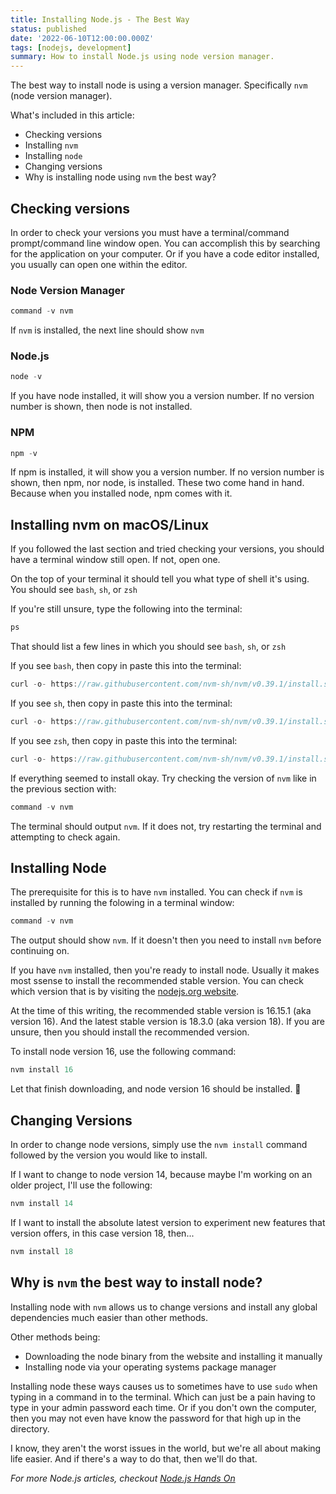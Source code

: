 ```yaml
---
title: Installing Node.js - The Best Way
status: published
date: '2022-06-10T12:00:00.000Z'
tags: [nodejs, development]
summary: How to install Node.js using node version manager. 
---
```

The best way to install node is using a version manager. Specifically `nvm` (node version manager).

What's included in this article:
- Checking versions
- Installing `nvm`
- Installing `node`
- Changing versions
- Why is installing node using `nvm` the best way?

## Checking versions
In order to check your versions you must have a terminal/command prompt/command line window open. You can accomplish this by searching for the application on your computer. Or if you have a code editor installed, you usually can open one within the editor.

### Node Version Manager
```javascript
command -v nvm
```
If `nvm` is installed, the next line should show `nvm`

### Node.js
```javascript
node -v
```
If you have node installed, it will show you a version number. If no version number is shown, then node is not installed.

### NPM
```javascript
npm -v
```
If npm is installed, it will show you a version number. If no version number is shown, then npm, nor node, is installed. These two come hand in hand. Because when you installed node, npm comes with it.

## Installing nvm on macOS/Linux
If you followed the last section and tried checking your versions, you should have a terminal window still open. If not, open one.

On the top of your terminal it should tell you what type of shell it's using. You should see `bash`, `sh`, or `zsh`

If you're still unsure, type the following into the terminal:
```javascript
ps
```
That should list a few lines in which you should see `bash`, `sh`, or `zsh`

If you see `bash`, then copy in paste this into the terminal:
```javascript
curl -o- ht‌tps://raw.githubusercontent.com/nvm-sh/nvm/v0.39.1/install.sh | bash
```

If you see `sh`, then copy in paste this into the terminal:
```javascript
curl -o- ht‌tps://raw.githubusercontent.com/nvm-sh/nvm/v0.39.1/install.sh | sh
```

If you see `zsh`, then copy in paste this into the terminal:
```javascript
curl -o- ht‌tps://raw.githubusercontent.com/nvm-sh/nvm/v0.39.1/install.sh | zsh
```

If everything seemed to install okay. Try checking the version of `nvm` like in the previous section with:
```javascript
command -v nvm
```

The terminal should output `nvm`. If it does not, try restarting the terminal and attempting to check again.

## Installing Node
The prerequisite for this is to have `nvm` installed. You can check if `nvm` is installed by running the folowing in a terminal window:
```javascript
command -v nvm
```
The output should show `nvm`. If it doesn't then you need to install `nvm` before continuing on.

If you have `nvm` installed, then you're ready to install node. Usually it makes most ssense to install the recommended stable version. You can check which version that is by visiting the [nodejs.org website](https://nodejs.org/en/).

At the time of this writing, the recommended stable version is 16.15.1 (aka version 16). And the latest stable version is 18.3.0 (aka version 18). If you are unsure, then you should install the recommended version.

To install node version 16, use the following command:
```javascript
nvm install 16
```

Let that finish downloading, and node version 16 should be installed. 🎉

## Changing Versions

In order to change node versions, simply use the `nvm install` command followed by the version you would like to install.


If I want to change to node version 14, because maybe I'm working on an older project, I'll use the following:
```javascript
nvm install 14
```

If I want to install the absolute latest version to experiment new features that version offers, in this case version 18, then...
```javascript
nvm install 18
```

## Why is `nvm` the best way to install node?

Installing node with `nvm` allows us to change versions and install any global dependencies much easier than other methods.

Other methods being:
- Downloading the node binary from the website and installing it manually
- Installing node via your operating systems package manager

Installing node these ways causes us to sometimes have to use `sudo` when typing in a command in to the terminal. Which can just be a pain having to type in your admin password each time. Or if you don't own the computer, then you may not even have know the password for that high up in the directory.

I know, they aren't the worst issues in the world, but we're all about making life easier. And if there's a way to do that, then we'll do that.

*For more Node.js articles, checkout [Node.js Hands On](/posts/node-js-hands-on)*